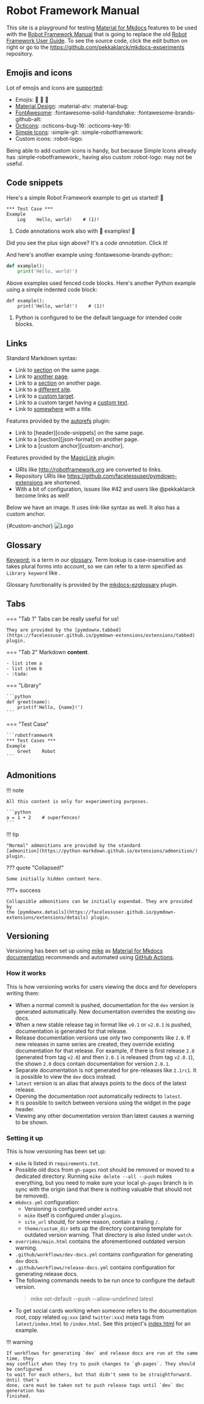 # Robot Framework Manual

This site is a playground for testing [Material for Mkdocs](https://squidfunk.github.io/mkdocs-material/)
features to be used with the [Robot Framework Manual](https://pekkaklarck.github.io/manual/latest/)
that is going to replace the old [Robot Framework User Guide](https://robotframework.org/robotframework/#user-guide).
To see the source code, click the edit button on right or go to the
https://github.com/pekkaklarck/mkdocs-experiments repository.

## Emojis and icons

Lot of emojis and icons are [supported](https://squidfunk.github.io/mkdocs-material/reference/icons-emojis/):

- Emojis: :robot: :blue_book: :open_book:
- [Material Design](https://materialdesignicons.com/): :material-atv: :material-bug:
- [FontAwesome](https://fontawesome.com/search?m=free): :fontawesome-solid-handshake: :fontawesome-brands-github-alt:
- [Octicons](https://octicons.github.com/): :octicons-bug-16: :octicons-key-16:
- [Simple Icons](https://simpleicons.org/): :simple-git: :simple-robotframework:
- Custom icons: :robot-logo:

Being able to add custom icons is handy, but because Simple Icons
already has :simple-robotframework:, having also custom :robot-logo:
may not be useful.

## Code snippets

Here's a simple Robot Framework example to get us started! :rocket:

```robotframework
*** Test Case ***
Example
    Log    Hello, world!    # (1)!
```

1. Code annotations work also with :robot: examples! :exploding_head:

Did you see the plus sign above? It's a *code annotation*. Click it!

And here's another example using :fontawesome-brands-python::

```python
def example():
    print('Hello, world!')
```

Above examples used fenced code blocks. Here's another Python example using
a simple indented code block:

    def example():
        print('Hello, world!')    # (1)!

1. Python is configured to be the default language for intended code blocks.

## Links

Standard Markdown syntax:

- Link to [section](#code-snippets) on the same page.
- Link to [another page](using/data.md).
- Link to a [section](using/data.md#json-format) on another page.
- Link to a [different site](http://robotframework).
- Link to a [custom target][].
- Link to a custom target having a [custom text][custom target].
- Link to [somewhere](#code-snippets "This is a title") with a title.

[custom target]: http://robotframework.org

Features provided by the [autorefs](https://mkdocstrings.github.io/autorefs/) plugin:

- Link to [header][code-snippets] on the same page.
- Link to a [section][json-format] on another page.
- Link to a [custom anchor][custom-anchor].

Features provided by the [MagicLink](https://facelessuser.github.io/pymdown-extensions/extensions/magiclink/) plugin:

- URIs like http://robotframework.org are converted to links.
- Repository URIs like https://github.com/facelessuser/pymdown-extensions are shortened.
- With a bit of configuration, issues like #42 and users like @pekkaklarck become links as well!

Below we have an image. It uses link-like syntax as well. It also has a custom
anchor.

[](){#custom-anchor}
![Logo](styles/logo.png)

## Glossary

<Keyword:> is a term in our [glossary](glossary.md). Term lookup is
case-insensitive and takes plural forms into account, so we can
refer to a term specified as `Library keyword` like <library keywords:>.

Glossary functionality is provided by the
[mkdocs-ezglossary](https://github.com/realtimeprojects/mkdocs-ezglossary) plugin.

## Tabs

=== "Tab 1"
    Tabs can be really useful for us!

    They are provided by the [pymdownx.tabbed](https://facelessuser.github.io/pymdown-extensions/extensions/tabbed) plugin.

=== "Tab 2"
    Markdown **content**.

    - list item a
    - list item b
    - :tada:

=== "Library"

    ```python
    def greet(name):
        print(f'Hello, {name}!')
    ```

=== "Test Case"

    ```robotframework
    *** Test Cases ***
    Example
        Greet    Robot
    ```

## Admonitions

!!! note

    All this content is only for experimenting purposes.

    ```python
    a = 1 + 2    # superfences!
    ```

!!! tip

    "Normal" admonitions are provided by the standard
    [admonition](https://python-markdown.github.io/extensions/admonition/) plugin.

??? quote "Collapsed!"

    Some initially hidden content here.

???+ success

    Collapsible admonitions can be initially expendad. They are provided by
    the [pymdownx.details](https://facelessuser.github.io/pymdown-extensions/extensions/details) plugin.

## Versioning

Versioning has been set up using [mike](https://github.com/jimporter/mike) as
[Material for Mkdocs documentation](https://squidfunk.github.io/mkdocs-material/setup/setting-up-versioning/)
recommends and automated using [GitHub Actions](https://docs.github.com/en/actions).

### How it works

This is how versioning works for users viewing the docs and for developers writing them:

- When a normal commit is pushed, documentation for the `dev` version is generated
  automatically. New documentation overrides the existing `dev` docs.
- When a new stable release tag in format like `v0.1` or `v2.0.1` is pushed,
  documentation is generated for that release.
- Release documentation versions use only two components like `2.0`. If new releases
  in same series are created, they override existing documentation for that release.
  For example, if there is first release `2.0` (generated from tag `v2.0`) and then
  `2.0.1` is released (from tag `v2.0.1`), the shown `2.0` docs contain documentation
  for version `2.0.1`.
- Separate documentation is not generated for pre-releases like `2.1rc1`. It is
  possible to view the `dev` docs instead.
- `latest` version is an alias that always points to the docs of the latest release.
- Opening the documentation root automatically redirects to `latest`.
- It is possible to switch between versions using the widget in the page header.
- Viewing any other documentation version than latest causes a warning to be shown.

### Setting it up

This is how versioning has been set up:

- `mike` is listed in `requirements.txt`.
- Possible old docs from `gh-pages` root should be removed or moved to a dedicated
  directory. Running `mike delete --all --push` nukes everything, but you need to
  make sure your local `gh-pages` branch is in sync with the origin (and that there
  is nothing valuable that should not be removed).
- `mkdocs.yml` configuration:
  - Versioning is configured under `extra`.
  - `mike` itself is configured under `plugins`.
  - `site_url` should, for some reason, contain a trailing `/`.
  - `theme/custom_dir` sets up the directory containing template for outdated version
    warning. That directory is also listed under `watch`.
- `overrides/main.html` contains the aforementioned outdated version warning.
- `.github/workflows/dev-docs.yml` contains configuration for generating `dev` docs.
- `.github/workflows/release-docs.yml` contains configuration for generating release docs.
- The following commands needs to be run once to configure the default version.
  > mike set-default --push --allow-undefined latest
- To get social cards working when someone refers to the documentation root, copy
  related `og:xxx` (and `twitter:xxx`) meta tags from `latest/index.html` to
  `/index.html`. See this project's [index.html](https://github.com/pekkaklarck/mkdocs-experiments/blob/gh-pages/index.html)
  for an example.

!!! warning

    If workflows for generating `dev` and release docs are run at the same time, they
    may conflict when they try to push changes to `gh-pages`. They should be configured
    to wait for each others, but that didn't seem to be straightforward. Until that's
    done, care must be taken not to push release tags until `dev` doc generation has
    finished.
